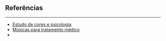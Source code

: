 ## Referências
-----

+ [Estudo de cores e psicologia](https://github.com/Veteranoz/Trabalho-de-TCC---Veteranos/blob/main/Arquivos%20Referenciais/Estudo%20de%20cores%20e%20psicologia.pdf)
+ [Músicas para tratamento médico](https://github.com/Veteranoz/Trabalho-de-TCC---Veteranos/blob/main/Arquivos%20Referenciais/M%C3%BAsicas%20para%20tratamento%20m%C3%A9dico.pdf)
+ 